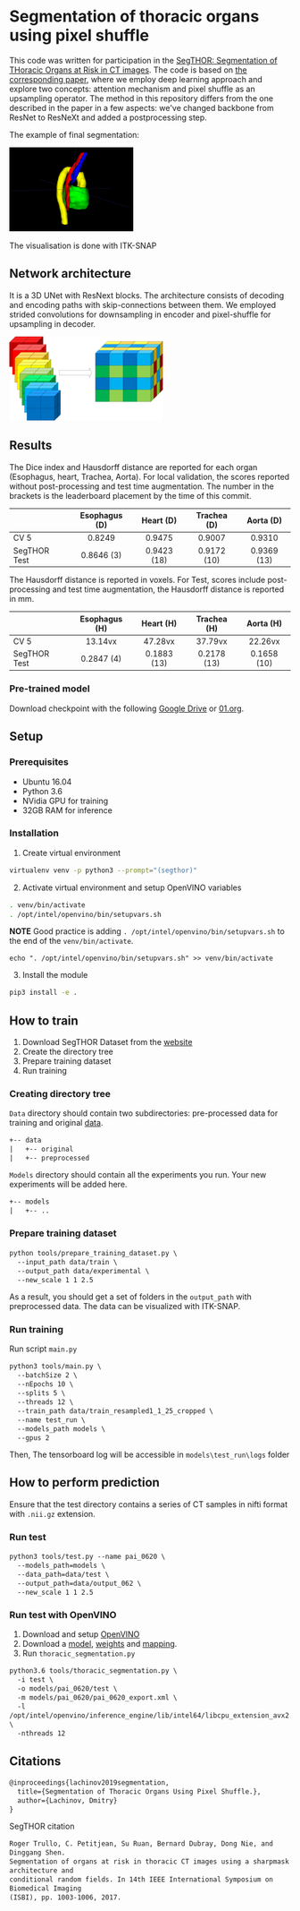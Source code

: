# Segmentation of thoracic organs using pixel shuffle

This code was written for participation in the [SegTHOR: Segmentation of THoracic Organs at Risk in CT images](https://competitions.codalab.org/competitions/21012).
The code is based on [the corresponding paper](http://ceur-ws.org/Vol-2349/SegTHOR2019_paper_10.pdf), where we employ deep learning approach and explore two concepts: attention mechanism and pixel shuffle as an upsampling  operator. The method in this repository differs from the one described in the paper in a few aspects: we've changed backbone from ResNet to ResNeXt and added a postprocessing step.

The example of final segmentation:  

<img src="media/3dvis.png" alt="drawing" height="150"/>


The visualisation is done with ITK-SNAP


## Network architecture

It is a 3D UNet with ResNext blocks. The architecture consists of decoding and encoding paths with skip-connections
between them. We employed strided convolutions for downsampling in encoder and pixel-shuffle for upsampling in decoder.  


<img src="media/3d_pix_shuffle.png" alt="drawing" height="150"/>

## Results

The Dice index and Hausdorff distance are reported for each organ (Esophagus, heart, Trachea, Aorta). For local
validation, the scores reported without post-processing and test time augmentation. The number in the brackets is the
leaderboard placement by the time of this commit.

|              | Esophagus (D) | Heart (D)   | Trachea (D) | Aorta (D)   |
| :----------- | :-----------: | :---------: | :---------: | :---------: |
| CV 5         | 0.8249        | 0.9475      | 0.9007      | 0.9310      |
| SegTHOR Test | 0.8646 (3)    | 0.9423 (18) | 0.9172 (10) | 0.9369 (13) |

The Hausdorff distance is reported in voxels. For Test, scores include post-processing and test time augmentation, the
Hausdorff distance is reported in mm.

|              | Esophagus (H) | Heart (H)   | Trachea (H) | Aorta (H)   |
| :----------- | :-----------: | :---------: | :---------: | :---------: |
| CV 5         | 13.14vx       | 47.28vx     | 37.79vx     | 22.26vx     |
| SegTHOR Test | 0.2847 (4)    | 0.1883 (13) | 0.2178 (13) | 0.1658 (10) |


### Pre-trained model
Download checkpoint with the following [Google
Drive](https://drive.google.com/file/d/1sUOq0WsyBN8mg-CJR-mv_Y5xnP5uORfX/view?usp=sharing) or
[01.org](https://download.01.org/opencv/openvino_training_extensions/models/segthor/segthor_0620_best_model.pth).

## Setup

### Prerequisites

* Ubuntu 16.04
* Python 3.6
* NVidia GPU for training
* 32GB RAM for inference


### Installation

1. Create virtual environment
```bash
virtualenv venv -p python3 --prompt="(segthor)"
```

2. Activate virtual environment and setup OpenVINO variables
```bash
. venv/bin/activate
. /opt/intel/openvino/bin/setupvars.sh
```
**NOTE** Good practice is adding `. /opt/intel/openvino/bin/setupvars.sh` to the end of the `venv/bin/activate`.
```
echo ". /opt/intel/openvino/bin/setupvars.sh" >> venv/bin/activate
```

3. Install the module
```bash
pip3 install -e .
```

## How to train
1. Download SegTHOR Dataset from the [website](https://competitions.codalab.org/competitions/21012#participate)
2. Create the directory tree
3. Prepare training dataset
4. Run training

### Creating directory tree

`Data` directory should contain two subdirectories: pre-processed data for training and original
[data](https://competitions.codalab.org/competitions/21012#participate).

```
+-- data
|   +-- original
|   +-- preprocessed
```

`Models` directory should contain all the experiments you run. Your new experiments will be added here.

```
+-- models
|   +-- ..
```

### Prepare training dataset

```
python tools/prepare_training_dataset.py \
  --input_path data/train \
  --output_path data/experimental \
  --new_scale 1 1 2.5
```

As a result, you should get a set of folders in the `output_path` with preprocessed data. The data can be visualized with ITK-SNAP.

### Run training

Run script `main.py`

```
python3 tools/main.py \
  --batchSize 2 \
  --nEpochs 10 \
  --splits 5 \
  --threads 12 \
  --train_path data/train_resampled1_1_25_cropped \
  --name test_run \
  --models_path models \
  --gpus 2
```

Then, The tensorboard log will be accessible in `models\test_run\logs` folder

## How to perform prediction

Ensure that the test directory contains a series of CT samples in nifti format with `.nii.gz` extension.


### Run test

```
python3 tools/test.py --name pai_0620 \
  --models_path=models \
  --data_path=data/test \
  --output_path=data/output_062 \
  --new_scale 1 1 2.5
```

### Run test with OpenVINO

1. Download and setup [OpenVINO](https://software.intel.com/en-us/openvino-toolkit)
2. Download a [model](https://drive.google.com/file/d/1QRqJpYYbb08N4rLeU8ZCXW-G2F1FHbXK/view?usp=sharing), [weights](https://drive.google.com/file/d/1bLjC_x3ueeColeEkEPfYAqxRsjBf8y-S/view?usp=sharing) and [mapping](https://drive.google.com/file/d/1jaWj1SjqbLNa0jvHuqm9WoK1g5mvAdCA/view?usp=sharing).
3. Run `thoracic_segmentation.py`

```
python3.6 tools/thoracic_segmentation.py \
  -i test \
  -o models/pai_0620/test \
  -m models/pai_0620/pai_0620_export.xml \
  -l /opt/intel/openvino/inference_engine/lib/intel64/libcpu_extension_avx2.so \
  -nthreads 12
```

## Citations

```
@inproceedings{lachinov2019segmentation,
  title={Segmentation of Thoracic Organs Using Pixel Shuffle.},
  author={Lachinov, Dmitry}
}
```

SegTHOR citation

```
Roger Trullo, C. Petitjean, Su Ruan, Bernard Dubray, Dong Nie, and Dinggang Shen.
Segmentation of organs at risk in thoracic CT images using a sharpmask architecture and
conditional random fields. In 14th IEEE International Symposium on Biomedical Imaging
(ISBI), pp. 1003-1006, 2017.
```
